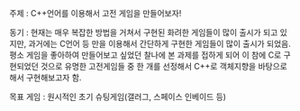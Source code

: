 주제 : C++언어를 이용해서 고전 게임을 만들어보자!

동기 : 현재는 매우 복잡한 방법을 거쳐서 구현된 화려한 게임들이 많이 출시가 되고 있지만, 과거에는 C언어 등 만을 이용해서 간단하게 구현한 게임들이 많이 출시가 되었음. 평소 게임을 좋아하여 만들어보고 싶었던 찰나에 본 과제를 접하게 되어 이 참에 C로 구현되었던 것으로 유명한 고전게임들 중 한 개를 선정해서 C++로 객체지향을 바탕으로 해서 구현해보고자 함.

목표 게임 : 원시적인 초기 슈팅게임(갤러그, 스페이스 인베이드 등)
